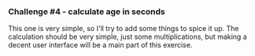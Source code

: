 ### Challenge #4 - calculate age in seconds

This one is very simple, so I'll try to add some things to spice it
up. The calculation should be very simple, just some multiplications,
but making a decent user interface will be a main part of this 
exercise.
